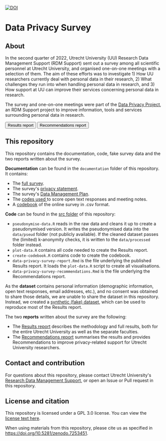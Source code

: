 [![DOI](https://zenodo.org/badge/480716989.svg)](https://zenodo.org/badge/latestdoi/480716989)

# Data Privacy Survey

## About
In the second quarter of 2022, Utrecht University (UU) Research Data Management 
Support (RDM Support) sent out a survey among all scientific personnel at Utrecht 
University, and organised one-on-one meetings with a selection of them. The aim 
of these efforts was to investigate 1) How UU researchers currently deal with 
personal data in their research, 2) What challenges they run into when handling 
personal data in research, and 3) How support at UU can improve their services 
concerning personal data in research.

The survey and one-on-one meetings were part of the 
<a href="https://utrechtuniversity.github.io/dataprivacyproject" target="_blank">Data Privacy Project</a>, 
an RDM Support  project to improve information, tools and services surrounding 
personal data in research. 

<a href = "docs/data-privacy-survey-report.html"><button>Results report</button></a>
<a href = "docs/data-privacy-survey-recommendations.html"><button>Recommendations report</button></a>

## This repository

This repository contains the documentation, code, fake survey data and the two
reports written about the survey.

**Documentation** can be found in the `documentation` folder of this repository. 
It contains:

- The 
<a href = "https://utrechtuniversity.github.io/dataprivacysurvey/documentation/survey-questions-qualtrics.pdf"
target = "_blank">full survey</a>.
- The survey's <a href = "https://utrechtuniversity.github.io/dataprivacysurvey/documentation/survey-privacy-statement.pdf" target = "_blank">privacy statement</a>.
- The survey's <a href = "https://utrechtuniversity.github.io/dataprivacysurvey/documentation/survey-data-management-plan.pdf"
target = "_blank">Data Management Plan</a>.
- The <a href="https://github.com/UtrechtUniversity/dataprivacysurvey/blob/main/documentation/codes-open-text-responses-meetings.csv" target="_blank">codes used </a> to score open text responses and meeting notes.
- A <a href = "https://github.com/UtrechtUniversity/dataprivacysurvey/blob/main/documentation/survey-codebook.csv" target = "_blank">codebook</a> of the online survey in .csv format.

**Code** can be found in the <a href="https://github.com/UtrechtUniversity/dataprivacysurvey/tree/main/src" target = "_blank">
src folder</a> of this repository:

- `pseudonymise-data.R` reads in the raw data and cleans it up to create a 
pseudonymised version. It writes the pseudonymised data into the `data/pseud` folder 
(not publicly available). If the cleaned dataset passes the (limited) k-anonymity 
checks, it is written to the `data/processed` folder instead.
- `plot-data.R` contains all code needed to create the Results report.
- `create-codebook.R` contains code to create the codebook.
- `data-privacy-survey-report.Rmd` is the file underlying the published Results 
report. It loads the `plot-data.R` script to create all visualisations.
- `data-privacy-survey-recommendations.Rmd` is the file underlying the 
Recommendations report. 

As the **dataset** contains personal information (demographic information, open text 
responses, email addresses, etc.), and no consent was obtained to share those 
details, we are unable to share the dataset in this repository. Instead, we 
created a <a href="https://github.com/UtrechtUniversity/dataprivacysurvey/tree/main/data/processed/Data_Privacy_Survey_fakedataset_20220929.csv" target = "_blank">synthetic (fake) dataset</a>, which can be used to 
reproduce most of the Results report. 

The two **reports** written about the survey are the following:

- The <a href = "docs/data-privacy-survey-report">Results report</a> describes 
the methodology and full results, both for the entire Utrecht University as well 
as the separate faculties.
- The <a href = "docs/data-privacy-survey-recommendations">Recommendations report</a> 
summarises the results and provides Recommendations to improve privacy-related 
support for Utrecht University researchers.

## Contact and contribution

For questions about this repository, please contact Utrecht University's <a href = "https://www.uu.nl/en/research/research-data-management/contact-us" target = "_blank">Research Data Management Support</a>, or open an Issue or Pull request in this repository.

## License and citation

This repository is licensed under a GPL 3.0 license. You can view the <a href= "https://github.com/UtrechtUniversity/dataprivacysurvey/blob/main/LICENSE" target = "_blank">license text here</a>.

When using materials from this repository, please cite us as specified in https://doi.org/10.5281/zenodo.7253451.
